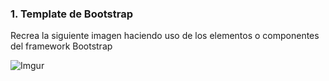 ### 1. Template de Bootstrap

Recrea la siguiente imagen haciendo uso de los elementos o componentes del framework Bootstrap

![Imgur](https://i.imgur.com/6Uzk2Dn.jpg)
